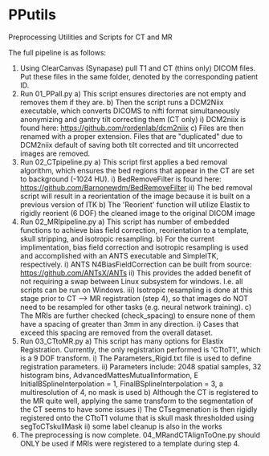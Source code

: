 # PPutils
Preprocessing Utilities and Scripts for CT and MR 

The full pipeline is as follows:
1) Using ClearCanvas (Synapase) pull T1 and CT (thins only) DICOM files. Put these files in the same folder, denoted by the corresponding patient ID.
2) Run 01_PPall.py
  a) This script ensures directories are not empty and removes them if they are. 
  b) Then the script runs a DCM2Niix executable, which converts DICOMS to nifti format simultaneously anonymizing and gantry tilt correcting them (CT only)
    i) DCM2niix is found here: https://github.com/rordenlab/dcm2niix
  c) Files are then renamed with a proper extension. Files that are "duplicated" due to DCM2niix default of saving both tilt corrected and tilt uncorrected images are removed.
3) Run 02_CTpipeline.py
  a) This script first applies a bed removal algorithm, which ensures the bed regions that appear in the CT are set to background (-1024 HU).
    i) BedRemoveFilter is found here: https://github.com/Barnonewdm/BedRemoveFilter
    ii) The bed removal script will result in a reorientation of the image because it is built on a previous version of ITK
  b) The 'Reorient' function will utilize Elastix to rigidly reorient (6 DOF) the cleaned image to the original DICOM image
4) Run 02_MRIpipeline.py
  a) This script has number of embedded functions to achieve bias field correction, reorientation to a template, skull stripping, and isotropic resampling.
  b) For the current implimentation, bias field correction and isotropic resampling is used and accomplished with an ANTS executable and SimpleITK, respectively.
    i) ANTS N4BiasFieldCorrection can be built from source: https://github.com/ANTsX/ANTs
    ii) This provides the added benefit of not requiring a swap between Linux subsystem for windows. I.e. all scripts can be run on Windows.
    iii) Isotropic resampling is done at this stage prior to CT --> MR registration (step 4), so that images do NOT need to be resampled for other tasks (e.g. neural network training).
  c) The MRIs are further checked (check_spacing) to ensure none of them have a spacing of greater than 3mm in any direction.
    i) Cases that exceed this spacing are removed from the overall dataset.
5) Run 03_CTtoMR.py
  a) This script has many options for Elastix Registration. Currently, the only registration performed is 'CTtoT1', which is a 9 DOF transform.
    i) The Parameters_Rigid.txt file is used to define registration parameters.
    ii) Parameters include: 2048 spatial samples, 32 histogram bins, AdvancedMattesMutualInformation, E InitialBSplineInterpolation = 1, FinalBSplineInterpolation = 3, a multiresolution of 4, no mask is used
  b) Although the CT is registered to the MR quite well, applying the same transform to the segmentation of the CT seems to have some issues
    i) The CTsegmenation is then rigidly registered onto the CTtoT1 volume that is skull mask thresholded using segToCTskullMask
    ii) some label cleanup is also in the works
6) The preprocessing is now complete. 04_MRandCTAlignToOne.py should ONLY be used if MRIs were registered to a template during step 4.

